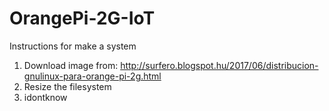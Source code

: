 # OrangePi-2G-IoT
Instructions for make a system

1. Download image from:
http://surfero.blogspot.hu/2017/06/distribucion-gnulinux-para-orange-pi-2g.html
2. Resize the filesystem
3. idontknow


